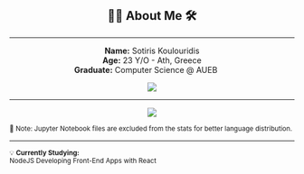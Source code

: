 <h2 align="center">👨‍💻 About Me 🛠️ </h2>

---
<p align="center">
  <strong>Name:</strong> Sotiris Koulouridis <br>
  <strong>Age:</strong> 23 Y/O - Ath, Greece <br>
  <strong>Graduate:</strong> Computer Science @ AUEB&nbsp;
  <a href="https://www.dept.aueb.gr/cs" target="_blank">
    <img src="https://img.shields.io/badge/Computer%20Science-AUEB-cc0000?style=flat-square&logoColor=white" style="vertical-align: middle; height: 14px;" />
  </a>
</p>



<p align="center">
  <a href="https://www.linkedin.com/in/sotiriskoulouridis-2129a9334" target="_blank">
    <img src="https://img.shields.io/badge/LinkedIn-Connect-blue?style=for-the-badge&logo=linkedin&logoColor=white" />
  </a>
</p>

---

<p align="center">
  <img src="https://github-readme-stats.vercel.app/api/top-langs/?username=koulsotiris&langs_count=8&layout=compact&theme=dark&hide=Jupyter%20Notebook" />
</p>

<sub>📌 Note: Jupyter Notebook files are excluded from the stats for better language distribution.</sub>

---

<sub>
💡 <strong>Currently Studying:</strong><br>
NodeJS 
Developing Front-End Apps with React<br>
</sub>



  

